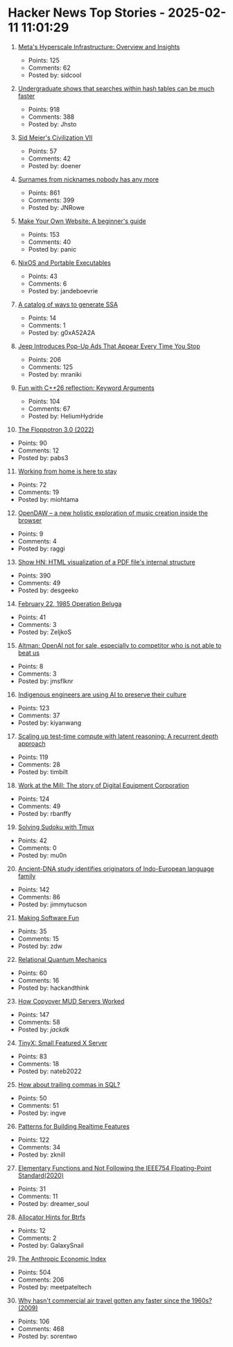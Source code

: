 # Hacker News Top Stories - 2025-02-11 11:01:29

1. [Meta's Hyperscale Infrastructure: Overview and Insights](https://cacm.acm.org/research/metas-hyperscale-infrastructure-overview-and-insights/)
   - Points: 125
   - Comments: 62
   - Posted by: sidcool

2. [Undergraduate shows that searches within hash tables can be much faster](https://www.quantamagazine.org/undergraduate-upends-a-40-year-old-data-science-conjecture-20250210/)
   - Points: 918
   - Comments: 388
   - Posted by: Jhsto

3. [Sid Meier's Civilization VII](https://civilization.2k.com/civ-vii/buy/)
   - Points: 57
   - Comments: 42
   - Posted by: doener

4. [Surnames from nicknames nobody has any more](https://blog.plover.com/lang/etym/nickname-names.html)
   - Points: 861
   - Comments: 399
   - Posted by: JNRowe

5. [Make Your Own Website: A beginner's guide](https://web.pixelshannon.com/make/)
   - Points: 153
   - Comments: 40
   - Posted by: panic

6. [NixOS and Portable Executables](http://jackkelly.name/blog/archives/2025/01/15/nixos_and_actually_portable_executables/index.html)
   - Points: 43
   - Comments: 6
   - Posted by: jandeboevrie

7. [A catalog of ways to generate SSA](https://bernsteinbear.com/blog/ssa/)
   - Points: 14
   - Comments: 1
   - Posted by: g0xA52A2A

8. [Jeep Introduces Pop-Up Ads That Appear Every Time You Stop](https://tech.slashdot.org/story/25/02/11/0016258/jeep-introduces-pop-up-ads-that-appear-every-time-you-stop)
   - Points: 206
   - Comments: 125
   - Posted by: mraniki

9. [Fun with C++26 reflection: Keyword Arguments](https://pydong.org/posts/KwArgs/)
   - Points: 104
   - Comments: 67
   - Posted by: HeliumHydride

10. [The Floppotron 3.0 (2022)](https://silent.org.pl/home/2022/06/13/the-floppotron-3-0/)
   - Points: 90
   - Comments: 12
   - Posted by: pabs3

11. [Working from home is here to stay](https://wolfstreet.com/2025/02/10/there-hasnt-been-much-if-any-reduction-in-wfh-in-over-2-years-despite-all-the-hype-about-rto/)
   - Points: 72
   - Comments: 19
   - Posted by: miohtama

12. [OpenDAW – a new holistic exploration of music creation inside the browser](https://opendaw.studio/)
   - Points: 9
   - Comments: 4
   - Posted by: raggi

13. [Show HN: HTML visualization of a PDF file's internal structure](https://github.com/desgeeko/pdfsyntax/blob/main/docs/browse.md)
   - Points: 390
   - Comments: 49
   - Posted by: desgeeko

14. [February 22, 1985 Operation Beluga](https://todayinhistory.blog/2024/02/22/february-22-1985-operation-beluga/)
   - Points: 41
   - Comments: 3
   - Posted by: ZeljkoS

15. [Altman: OpenAI not for sale, especially to competitor who is not able to beat us](https://www.axios.com/2025/02/11/openai-altman-musk-offer)
   - Points: 8
   - Comments: 3
   - Posted by: jmsflknr

16. [Indigenous engineers are using AI to preserve their culture](https://www.nbcnews.com/tech/innovation/indigenous-engineers-are-using-ai-preserve-culture-rcna176012)
   - Points: 123
   - Comments: 37
   - Posted by: kiyanwang

17. [Scaling up test-time compute with latent reasoning: A recurrent depth approach](https://arxiv.org/abs/2502.05171)
   - Points: 119
   - Comments: 28
   - Posted by: timbilt

18. [Work at the Mill: The story of Digital Equipment Corporation](https://www.abortretry.fail/p/work-at-the-mill)
   - Points: 124
   - Comments: 49
   - Posted by: rbanffy

19. [Solving Sudoku with Tmux](https://willhbr.net/2024/12/27/solving-sudoku-with-tmux/)
   - Points: 42
   - Comments: 0
   - Posted by: mu0n

20. [Ancient-DNA study identifies originators of Indo-European language family](https://hms.harvard.edu/news/ancient-dna-study-identifies-originators-indo-european-language-family)
   - Points: 142
   - Comments: 86
   - Posted by: jimmytucson

21. [Making Software Fun](https://furbo.org/2025/02/07/making-software-fun/)
   - Points: 35
   - Comments: 15
   - Posted by: zdw

22. [Relational Quantum Mechanics](https://plato.stanford.edu/entries/qm-relational/)
   - Points: 60
   - Comments: 16
   - Posted by: hackandthink

23. [How Copyover MUD Servers Worked](http://jackkelly.name/blog/archives/2025/02/06/how_copyover_mud_servers_worked/)
   - Points: 147
   - Comments: 58
   - Posted by: _jackdk_

24. [TinyX: Small Featured X Server](https://github.com/tinycorelinux/tinyx)
   - Points: 83
   - Comments: 18
   - Posted by: nateb2022

25. [How about trailing commas in SQL?](http://peter.eisentraut.org/blog/2025/02/11/how-about-trailing-commas-in-sql)
   - Points: 50
   - Comments: 51
   - Posted by: ingve

26. [Patterns for Building Realtime Features](https://zknill.io/posts/patterns-for-building-realtime/)
   - Points: 122
   - Comments: 34
   - Posted by: zknill

27. [Elementary Functions and Not Following the IEEE754 Floating-Point Standard(2020)](http://www.hlsl.co.uk/blog/2020/1/29/ieee754-is-not-followed)
   - Points: 31
   - Comments: 11
   - Posted by: dreamer_soul

28. [Allocator Hints for Btrfs](https://wiki.tnonline.net/w/Btrfs/Allocator_Hints)
   - Points: 12
   - Comments: 2
   - Posted by: GalaxySnail

29. [The Anthropic Economic Index](https://www.anthropic.com/news/the-anthropic-economic-index)
   - Points: 504
   - Comments: 206
   - Posted by: meetpateltech

30. [Why hasn't commercial air travel gotten any faster since the 1960s? (2009)](https://engineering.mit.edu/engage/ask-an-engineer/why-hasnt-commercial-air-travel-gotten-any-faster-since-the-1960s/)
   - Points: 106
   - Comments: 468
   - Posted by: sorentwo

